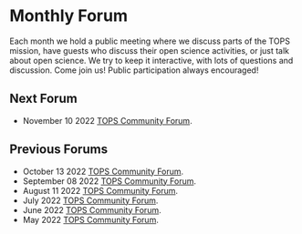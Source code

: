 # Monthly Forum

Each month we hold a public meeting where we discuss parts of the TOPS mission, have guests who discuss their open science activities, or just talk about open science. We try to keep it interactive, with lots of questions and discussion. Come join us! Public participation always encouraged!

## Next Forum
* November 10 2022 [TOPS Community Forum](./20221110_community_forum.md). 

## Previous Forums

* October 13 2022 [TOPS Community Forum](./2022_Forums/20221013_community_forum.md).
* September 08 2022 [TOPS Community Forum](./2022_Forums/20220908_community_forum.md). 
* August 11 2022 [TOPS Community Forum](./2022_Forums/20220811_community_forum.md).
* July 2022 [TOPS Community Forum](./2022_Forums/20220714_community_forum.md).
* June 2022 [TOPS Community Forum](./2022_Forums/20220609_community_forum.md). 
* May 2022 [TOPS Community Forum](./2022_Forums/20220512_community_forum.md). 
